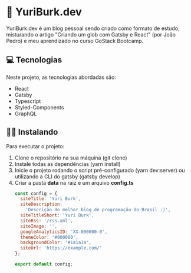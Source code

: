 <h1>🚀 YuriBurk.dev</h1>

YuriBurk.dev é um blog pessoal sendo criado como formato de estudo, misturando o artigo "Criando um glob com Gatsby e React" (por João Pedro) e meu aprendizado no curso GoStack Bootcamp.

<h2>💻 Tecnologias</h2>

Neste projeto, as tecnologias abordadas são:
- React
- Gatsby
- Typescript
- Styled-Components
- GraphQL

<h2>👨‍💻 Instalando</h2>

Para executar o projeto:
1. Clone o repositório na sua máquina (git clone)
2. Instale todas as dependências (yarn install)
3. Inicie o projeto rodando o script pré-configurado (yarn dev:server) ou utilizando a CLI do gatsby (gatsby develop)
4. Criar a pasta <strong>data</strong> na raiz e um arquivo <strong>config.ts</strong>
    ```javascript
    const config = {
      siteTitle: 'Yuri Burk',
      siteDescription:
        'Descrição do melhor blog de programação do Brasil :)',
      siteTitleShort: 'Yuri Burk',
      siteRss: '/rss.xml',
      siteImage: '',
      googleAnalyticsID: 'XX-000000-0',
      themeColor: '#000000',
      backgroundColor: '#1a1a1a',
      siteUrl: 'https://example.com/'
    };

    export default config;
    ```
